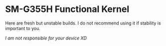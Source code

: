  # SM-G355H Functional Kernel 

Here are fresh but unstable builds. I do not recommend using it if stability is important to you.


*I am not responsible for your device XD*
